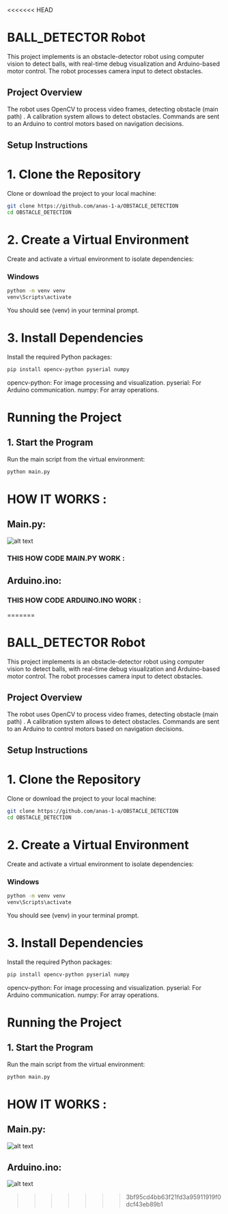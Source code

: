 <<<<<<< HEAD
# BALL_DETECTOR Robot
 This project implements is an  obstacle-detector robot using computer vision to detect balls, with real-time debug visualization and Arduino-based motor control. The robot processes camera input to detect obstacles.

## Project Overview
 The robot uses OpenCV to process video frames, detecting obstacle (main path)  . A calibration system allows to detect obstacles. Commands are sent to an Arduino to control motors based on navigation decisions.

## Setup Instructions
# 1. Clone the Repository
Clone or download the project to your local machine:
```bash
git clone https://github.com/anas-1-a/OBSTACLE_DETECTION
cd OBSTACLE_DETECTION
```
# 2. Create a Virtual Environment
Create and activate a virtual environment to isolate dependencies:
### Windows
``` bash
python -m venv venv
venv\Scripts\activate
```
You should see (venv) in your terminal prompt.
# 3. Install Dependencies
Install the required Python packages:
```bash
pip install opencv-python pyserial numpy
```
opencv-python: For image processing and visualization.
pyserial: For Arduino communication.
numpy: For array operations.

# Running the Project
## 1. Start the Program
Run the main script from the virtual environment:
```bash 
python main.py
```
# HOW IT WORKS :
## Main.py: 

![alt text](575d10c7-1ca6-4fee-a05c-22af04f0a43c.png)

### THIS HOW CODE MAIN.PY WORK :

## Arduino.ino:


### THIS HOW CODE ARDUINO.INO WORK :


=======
# BALL_DETECTOR Robot
 This project implements is an  obstacle-detector robot using computer vision to detect balls, with real-time debug visualization and Arduino-based motor control. The robot processes camera input to detect obstacles.

## Project Overview
 The robot uses OpenCV to process video frames, detecting obstacle (main path)  . A calibration system allows to detect obstacles. Commands are sent to an Arduino to control motors based on navigation decisions.

## Setup Instructions
# 1. Clone the Repository
Clone or download the project to your local machine:
```bash
git clone https://github.com/anas-1-a/OBSTACLE_DETECTION
cd OBSTACLE_DETECTION
```
# 2. Create a Virtual Environment
Create and activate a virtual environment to isolate dependencies:
### Windows
``` bash
python -m venv venv
venv\Scripts\activate
```
You should see (venv) in your terminal prompt.
# 3. Install Dependencies
Install the required Python packages:
```bash
pip install opencv-python pyserial numpy
```
opencv-python: For image processing and visualization.
pyserial: For Arduino communication.
numpy: For array operations.

# Running the Project
## 1. Start the Program
Run the main script from the virtual environment:
```bash 
python main.py
```
# HOW IT WORKS :

## Main.py: 
![alt text](575d10c7-1ca6-4fee-a05c-22af04f0a43c.png)

## Arduino.ino:
![alt text](8f378a62-7725-4046-8297-028f31944a80-1.png)


>>>>>>> 3bf95cd4bb63f21fd3a95911919f0dcf43eb89b1
